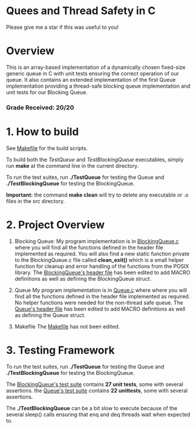 # Quees and Thread Safety in C
Please give me a star if this was useful to you!
# Overview
This is an array-based implementation of a dynamically chosen fixed-size generic queue in C with unit tests ensuring the correct operation of our queue. It also contains an extended implementation of the first Queue implementation providing a thread-safe blocking queue implementation and unit tests for our Blocking Queue.

### Grade Received: 20/20

# 1. How to build

See [Makefile](Makefile) for the build scripts.

To build both the *TestQueue* and *TestBlockingQueue* executables, simply run **make** at the command line in the current directory.

To run the test suites, run **./TestQueue** for testing the Queue and **./TestBlockingQueue** for testing the BlockingQueue.

**Important:** the command **make clean** will try to delete any executable or .o files in the src directory.


# 2. Project Overview

1. Blocking Queue:
My program implementation is in [BlockingQueue.c](BlockingQueue.c) where you will find all the functions defined in the header file implemented as required.
You will also find a new static function private to the BlockingQueue.c file called **clean_exit()** which is a small helper function for cleanup and error
handling of the functions from the POSIX library.
The [BlockingQueue's header file](BlockingQueue.h) has been edited to add MACRO definitions as well as defining the BlockingQueue struct.

2. Queue
My program implementation is in [Queue.c](Queue.c) where where you will find all the functions defined in the header file implemented as required.
No helper functions were needed for the non-thread safe queue.
The [Queue's header file](Queue.h) has been edited to add MACRO definitions as well as defining the Queue struct.

3. Makefile
The [Makefile](Makefile) has not been edited.


# 3. Testing Framework

To run the test suites, run **./TestQueue** for testing the Queue and **./TestBlockingQueue** for testing the BlockingQueue.

The [BlockingQueue's test suite](TestBlockingQueue.c) contains **27 unit tests**, some with several assertions.
the [Queue's test suite](TestQueue.c) contains **22 unittests**, some with several assertions.

The **./TestBlockingQueue** can be a bit slow to execute because of the several sleep() calls ensuring that enq and deq threads wait when expected to.
